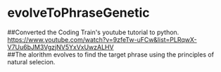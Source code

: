 # evolveToPhraseGenetic
##Converted the Coding Train's youtube tutorial to python. https://www.youtube.com/watch?v=9zfeTw-uFCw&list=PLRqwX-V7Uu6bJM3VgzjNV5YxVxUwzALHV<br>
##The alorithm evolves to find the target phrase using the principles of natural selecion.
